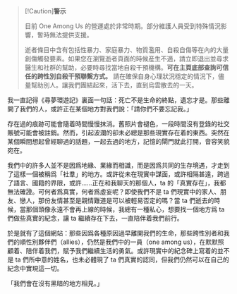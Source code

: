 > [!Caution]**警示**
>
> 目前 One Among Us 的營運處於非常時期。部分維護人員受到特殊情況影響，暫時無法提供支援。
>
> 逝者條目中含有包括性暴力、家庭暴力、物質濫用、自殺自傷等在內的大量創傷觸發要素。如果您在瀏覽逝者頁面的時候産生不適，請立即退出並尋求醫生和社群的幫助，必要時尋找當地自殺干預機構。**可在主頁底部查詢可信任的跨性別自殺干預聯繫方式。**
> 請在確保自身心理狀況穩定的情況下，儘量幫助別人。讓我們團結起來，活下去，直到烏雲散去的一天。

我一直記得《尋夢環遊記》裏面一句話：死亡不是生命的終點，遺忘才是。那些離開了我們的人，或許正在某個地方對我們說：「請你們不要忘記我。」

存在過的痕跡可能會隨着時間慢慢抹消。舊照片會褪色，一段時間沒有登錄的社交賬號可能會被註銷。然而，引起波瀾的卻未必總是那些現實存在着的東西。突然在某個瞬間想起曾經聊過的話題，一起去過的地方，記憶的閘門就此打開，音容笑貌宛在。

我們中的許多人並不是因爲地緣、業緣而相識，而是因爲共同的生存境遇，才走到了這樣一個被稱爲「社羣」的地方。或許從未在現實中謀面，或許相隔甚遠，跨過了語言、國籍的界限，或許……正在和我聊天的那個人，ta 的「真實存在」，我都無法確證。可何者爲真實，何者爲虛妄呢？即使我們不是 ta 們現實中的家人、朋友、戀人，那份友情甚至是親情難道是可以被輕易否定的嗎？當 ta 們逝去的時候，當那個頭像永遠不會再上線的時候，我總有一種私心，想要找一個地方爲 ta 們做些真實的紀念，讓 ta 繼續存在下去，一直陪伴着我們前行。

於是就有了這個網站：那些因爲各種原因過早離開我們的生命，那些跨性別者和我們的順性別夥伴們（allies），仍然是我們中的一員（one among us），在默默照顧着、陪伴着我們，賦予我們繼續生活的勇氣。或許現實中的紀念碑上寫着的並不是 ta 們所中意的姓名，也未必體現了 ta 們真實的認同，但我們仍然可以在自己的紀念中實現這一切。

「我們會在沒有黑暗的地方相見。」

